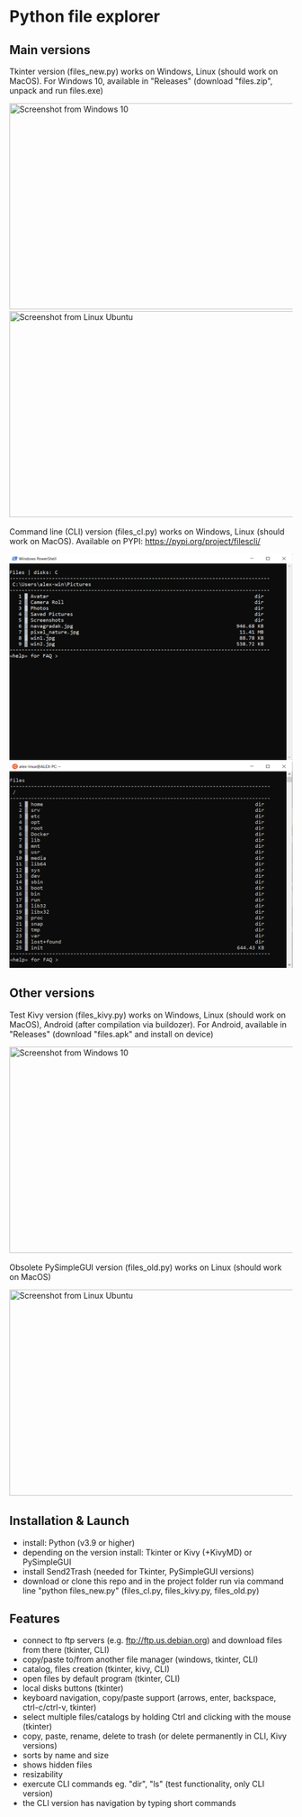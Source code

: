 # Python file explorer

## Main versions

Tkinter version (files_new.py) works on Windows, Linux (should work on MacOS).
For Windows 10, available in "Releases" (download "files.zip", unpack and run files.exe)

<img title="Screenshot from Windows 10" src="https://github.com/lestec-al/files/raw/main/data/pic_new_win.png" width="541" height="366"/>
<img title="Screenshot from Linux Ubuntu" src="https://github.com/lestec-al/files/raw/main/data/pic_new_linux.png" width="541" height="366"/>

Command line (CLI) version (files_cl.py) works on Windows, Linux (should work on MacOS).
Available on PYPI: https://pypi.org/project/filescli/

<img title="Screenshot from Windows 10" src="https://github.com/lestec-al/files/raw/main/data/pic_cl_win.png" width="541" height="366"/>
<img title="Screenshot from Linux Ubuntu" src="https://github.com/lestec-al/files/raw/main/data/pic_cl_linux.png" width="541" height="366"/>

## Other versions

Test Kivy version (files_kivy.py) works on Windows, Linux (should work on MacOS), Android (after compilation via buildozer).
For Android, available in "Releases" (download "files.apk" and install on device)

<img title="Screenshot from Windows 10" src="https://github.com/lestec-al/files/raw/main/data/pic_kivy_win.png" width="541" height="366"/>

Obsolete PySimpleGUI version (files_old.py) works on Linux (should work on MacOS)

<img title="Screenshot from Linux Ubuntu" src="https://github.com/lestec-al/files/raw/main/data/pic_old_linux.png" width="541" height="366"/>


## Installation & Launch
- install: Python (v3.9 or higher)
- depending on the version install: Tkinter or Kivy (+KivyMD) or PySimpleGUI
- install Send2Trash (needed for Tkinter, PySimpleGUI versions)
- download or clone this repo and in the project folder run via command line "python files_new.py" (files_cl.py, files_kivy.py, files_old.py)


## Features
- connect to ftp servers (e.g. ftp://ftp.us.debian.org) and download files from there (tkinter, CLI)
- copy/paste to/from another file manager (windows, tkinter, CLI)
- catalog, files creation (tkinter, kivy, CLI)
- open files by default program (tkinter, CLI)
- local disks buttons (tkinter)
- keyboard navigation, copy/paste support (arrows, enter, backspace, ctrl-c/ctrl-v, tkinter)
- select multiple files/catalogs by holding Ctrl and clicking with the mouse (tkinter)
- copy, paste, rename, delete to trash (or delete permanently in CLI, Kivy versions)
- sorts by name and size
- shows hidden files
- resizability
- exercute CLI commands eg. "dir", "ls" (test functionality, only CLI version)
- the CLI version has navigation by typing short commands